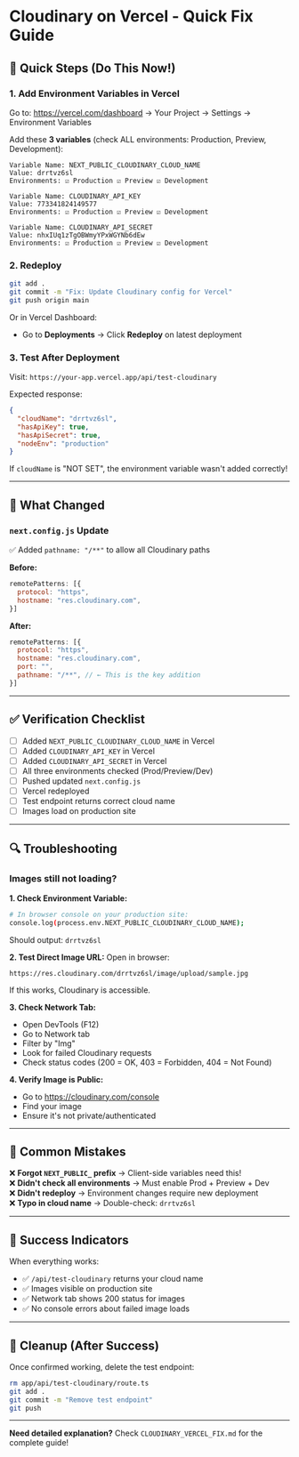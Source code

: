 # Cloudinary on Vercel - Quick Fix Guide

## 🚀 Quick Steps (Do This Now!)

### 1. Add Environment Variables in Vercel
Go to: https://vercel.com/dashboard → Your Project → Settings → Environment Variables

Add these **3 variables** (check ALL environments: Production, Preview, Development):

```
Variable Name: NEXT_PUBLIC_CLOUDINARY_CLOUD_NAME
Value: drrtvz6sl
Environments: ☑ Production ☑ Preview ☑ Development

Variable Name: CLOUDINARY_API_KEY  
Value: 773341824149577
Environments: ☑ Production ☑ Preview ☑ Development

Variable Name: CLOUDINARY_API_SECRET
Value: nhxIUq1zTgOBWmyYPxWGYNb6dEw
Environments: ☑ Production ☑ Preview ☑ Development
```

### 2. Redeploy
```bash
git add .
git commit -m "Fix: Update Cloudinary config for Vercel"
git push origin main
```

Or in Vercel Dashboard:
- Go to **Deployments** → Click **Redeploy** on latest deployment

### 3. Test After Deployment
Visit: `https://your-app.vercel.app/api/test-cloudinary`

Expected response:
```json
{
  "cloudName": "drrtvz6sl",
  "hasApiKey": true,
  "hasApiSecret": true,
  "nodeEnv": "production"
}
```

If `cloudName` is "NOT SET", the environment variable wasn't added correctly!

---

## 🎯 What Changed

### `next.config.js` Update
✅ Added `pathname: "/**"` to allow all Cloudinary paths

**Before:**
```javascript
remotePatterns: [{
  protocol: "https",
  hostname: "res.cloudinary.com",
}]
```

**After:**
```javascript
remotePatterns: [{
  protocol: "https",
  hostname: "res.cloudinary.com",
  port: "",
  pathname: "/**", // ← This is the key addition
}]
```

---

## ✅ Verification Checklist

- [ ] Added `NEXT_PUBLIC_CLOUDINARY_CLOUD_NAME` in Vercel
- [ ] Added `CLOUDINARY_API_KEY` in Vercel  
- [ ] Added `CLOUDINARY_API_SECRET` in Vercel
- [ ] All three environments checked (Prod/Preview/Dev)
- [ ] Pushed updated `next.config.js`
- [ ] Vercel redeployed
- [ ] Test endpoint returns correct cloud name
- [ ] Images load on production site

---

## 🔍 Troubleshooting

### Images still not loading?

**1. Check Environment Variable:**
```bash
# In browser console on your production site:
console.log(process.env.NEXT_PUBLIC_CLOUDINARY_CLOUD_NAME);
```
Should output: `drrtvz6sl`

**2. Test Direct Image URL:**
Open in browser:
```
https://res.cloudinary.com/drrtvz6sl/image/upload/sample.jpg
```
If this works, Cloudinary is accessible.

**3. Check Network Tab:**
- Open DevTools (F12)
- Go to Network tab
- Filter by "Img"
- Look for failed Cloudinary requests
- Check status codes (200 = OK, 403 = Forbidden, 404 = Not Found)

**4. Verify Image is Public:**
- Go to https://cloudinary.com/console
- Find your image
- Ensure it's not private/authenticated

---

## 📝 Common Mistakes

❌ **Forgot `NEXT_PUBLIC_` prefix** → Client-side variables need this!  
❌ **Didn't check all environments** → Must enable Prod + Preview + Dev  
❌ **Didn't redeploy** → Environment changes require new deployment  
❌ **Typo in cloud name** → Double-check: `drrtvz6sl`

---

## 🎉 Success Indicators

When everything works:
- ✅ `/api/test-cloudinary` returns your cloud name
- ✅ Images visible on production site
- ✅ Network tab shows 200 status for images
- ✅ No console errors about failed image loads

---

## 🧹 Cleanup (After Success)

Once confirmed working, delete the test endpoint:
```bash
rm app/api/test-cloudinary/route.ts
git add .
git commit -m "Remove test endpoint"
git push
```

---

**Need detailed explanation?** Check `CLOUDINARY_VERCEL_FIX.md` for the complete guide!
